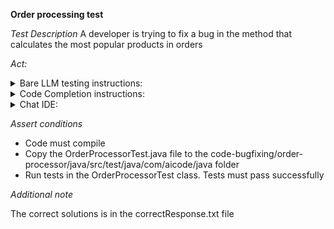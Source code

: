 **Order processing test**

*Test Description*
A developer is trying to fix a bug in the method that calculates the most popular products in orders

*Act:*

<details>
<summary>Bare LLM testing instructions:</summary>

- Open the prompt.txt file
- Copy a question located in the prompt.txt file to the chat window
- Submit the question
- Open the project code-bugfixing/order-processor/java
- Open the OrderProcessor class
- Change the calculateMostPopularProduct method to the suggested method

</details>
<details>
<summary>Code Completion instructions:</summary>

- Open the project code-bugfixing/order-processor/java 
- Open the Product class
- Open the OrderProcessor class
- Type after the calculateMostPopularProduct method:

```java
public String calculateMostPopularProductWithBugFix(List<Order> orders) {
```

- Press ENTER
- Accept a sequence of suggestions using the TAB and ENTER keys
- Change the calculateMostPopularProduct method implementation to the suggested implementation

</details>

<details>
<summary>Chat IDE:</summary>

- Open the project code-bugfixing/order-processor/java
- Open the Product class
- Open the OrderProcessor class
- Type in the chat window:

> Rewrite the calculateMostPopularProduct method to fix the bug

- Change the calculateMostPopularProduct method to the suggested method

</details>

*Assert conditions*

- Code must compile
- Copy the OrderProcessorTest.java file to the code-bugfixing/order-processor/java/src/test/java/com/aicode/java folder
- Run tests in the OrderProcessorTest class. Tests must pass successfully

*Additional note*

The correct solutions is in the correctResponse.txt file